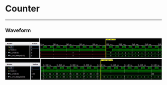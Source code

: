 # Counter


---
### Waveform
![](https://github.com/genie-earth/Verilog_HDL/blob/main/4_counter/waveform_1.jpg)
![](https://github.com/genie-earth/Verilog_HDL/blob/main/4_counter/waveform_2.jpg)
